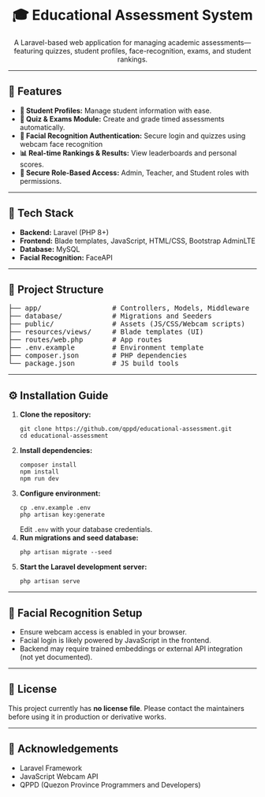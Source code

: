 <h1 align="center">🎓 Educational Assessment System</h1>

<p align="center">
  A Laravel-based web application for managing academic assessments—featuring quizzes, student profiles, face-recognition, exams, and student rankings.
</p>

<hr>

<h2>🚀 Features</h2>
<ul>
  <li><strong>👥 Student Profiles:</strong> Manage student information with ease.</li>
  <li><strong>📝 Quiz & Exams Module:</strong> Create and grade timed assessments automatically.</li>
  <li><strong>📸 Facial Recognition Authentication:</strong> Secure login and quizzes using webcam face recognition</li>
  <li><strong>📊 Real-time Rankings & Results:</strong> View leaderboards and personal scores.</li>
  <li><strong>🔐 Secure Role-Based Access:</strong> Admin, Teacher, and Student roles with permissions.</li>
</ul>

<hr>

<h2>🧰 Tech Stack</h2>
<ul>
  <li><strong>Backend:</strong> Laravel (PHP 8+)</li>
  <li><strong>Frontend:</strong> Blade templates, JavaScript, HTML/CSS, Bootstrap AdminLTE</li>
  <li><strong>Database:</strong> MySQL</li>
  <li><strong>Facial Recognition:</strong> FaceAPI</li>
</ul>

<hr>

<h2>📁 Project Structure</h2>

<pre>
├── app/                 # Controllers, Models, Middleware
├── database/            # Migrations and Seeders
├── public/              # Assets (JS/CSS/Webcam scripts)
├── resources/views/     # Blade templates (UI)
├── routes/web.php       # App routes
├── .env.example         # Environment template
├── composer.json        # PHP dependencies
└── package.json         # JS build tools
</pre>

<hr>

<h2>⚙️ Installation Guide</h2>

<ol>
  <li><strong>Clone the repository:</strong>
    <pre><code>git clone https://github.com/qppd/educational-assessment.git
cd educational-assessment</code></pre>
  </li>

  <li><strong>Install dependencies:</strong>
    <pre><code>composer install
npm install
npm run dev</code></pre>
  </li>

  <li><strong>Configure environment:</strong>
    <pre><code>cp .env.example .env
php artisan key:generate</code></pre>
    Edit <code>.env</code> with your database credentials.
  </li>

  <li><strong>Run migrations and seed database:</strong>
    <pre><code>php artisan migrate --seed</code></pre>
  </li>

  <li><strong>Start the Laravel development server:</strong>
    <pre><code>php artisan serve</code></pre>
  </li>
</ol>

<hr>

<h2>📸 Facial Recognition Setup</h2>
<ul>
  <li>Ensure webcam access is enabled in your browser.</li>
  <li>Facial login is likely powered by JavaScript in the frontend.</li>
  <li>Backend may require trained embeddings or external API integration (not yet documented).</li>
</ul>

<hr>

<h2>📄 License</h2>
<p>This project currently has <strong>no license file</strong>. Please contact the maintainers before using it in production or derivative works.</p>

<hr>

<h2>🙌 Acknowledgements</h2>
<ul>
  <li>Laravel Framework</li>
  <li>JavaScript Webcam API</li>
  <li>QPPD (Quezon Province Programmers and Developers)</li>
</ul>

